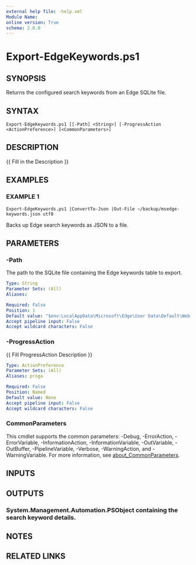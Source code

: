```yaml
---
external help file: -help.xml
Module Name:
online version: True
schema: 2.0.0
---
```


# Export-EdgeKeywords.ps1

## SYNOPSIS
Returns the configured search keywords from an Edge SQLite file.

## SYNTAX

```
Export-EdgeKeywords.ps1 [[-Path] <String>] [-ProgressAction <ActionPreference>] [<CommonParameters>]
```

## DESCRIPTION
{{ Fill in the Description }}

## EXAMPLES

### EXAMPLE 1
```
Export-EdgeKeywords.ps1 |ConvertTo-Json |Out-File ~/backup/msedge-keywords.json utf8
```

Backs up Edge search keywords as JSON to a file.

## PARAMETERS

### -Path
The path to the SQLite file containing the Edge keywords table to export.

```yaml
Type: String
Parameter Sets: (All)
Aliases:

Required: False
Position: 1
Default value: "$env:LocalAppData\Microsoft\Edge\User Data\Default\Web Data"
Accept pipeline input: False
Accept wildcard characters: False
```

### -ProgressAction
{{ Fill ProgressAction Description }}

```yaml
Type: ActionPreference
Parameter Sets: (All)
Aliases: proga

Required: False
Position: Named
Default value: None
Accept pipeline input: False
Accept wildcard characters: False
```

### CommonParameters
This cmdlet supports the common parameters: -Debug, -ErrorAction, -ErrorVariable, -InformationAction, -InformationVariable, -OutVariable, -OutBuffer, -PipelineVariable, -Verbose, -WarningAction, and -WarningVariable. For more information, see [about_CommonParameters](http://go.microsoft.com/fwlink/?LinkID=113216).

## INPUTS

## OUTPUTS

### System.Management.Automation.PSObject containing the search keyword details.
## NOTES

## RELATED LINKS
